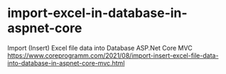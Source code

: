 # import-excel-in-database-in-aspnet-core
Import (Insert) Excel file data into Database ASP.Net Core MVC<br>
https://www.coreprogramm.com/2021/08/import-insert-excel-file-data-into-database-in-aspnet-core-mvc.html
